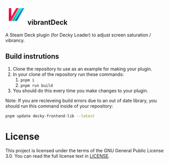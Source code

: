 <img src="assets/vibrant.svg" width="64" alt="Logo" title="vibrant Logo"> vibrantDeck
---
A Steam Deck plugin (for Decky Loader) to adjust screen saturation / vibrancy.

## Build instrutions
1. Clone the repository to use as an example for making your plugin.
2. In your clone of the repository run these commands:
   1. ``pnpm i``
   2. ``pnpm run build``
3. You should do this every time you make changes to your plugin.

Note: If you are recieveing build errors due to an out of date library, you should run this command inside of
your repository:

```bash
pnpm update decky-frontend-lib --latest
```

# License
This project is licensed under the terms of the GNU General Public License 3.0. You can read the full license
text in [LICENSE](LICENSE).
